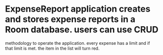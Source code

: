 # ExpenseReport application creates and stores expense reports in a Room database. users can use CRUD
methodology to operate the application. every expense has a limit and if that limit is met. the
item in the list will turn red.
